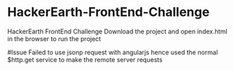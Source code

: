# HackerEarth-FrontEnd-Challenge
HackerEarth FrontEnd Challenge
Download the project and open index.html in the browser to run the project

#Issue
Failed to use jsonp request with angularjs hence used the normal $http.get service to make the remote server requests
